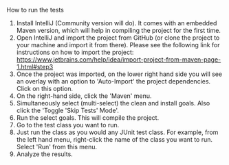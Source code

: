 How to run the tests
1. Install IntelliJ (Community version will do). It comes with an embedded Maven version, which will help in compiling the project for the first time.
2. Open IntelliJ and import the project from GitHub (or clone the project to your machine and import it from there). Please see the following link for instructions on how to import the project: https://www.jetbrains.com/help/idea/import-project-from-maven-page-1.html#step3
3. Once the project was imported, on the lower right hand side you will see an overlay with an option to 'Auto-Import' the project dependencies. Click on this option.
4. On the right-hand side, click the 'Maven' menu.
5. Simultaneously select (multi-select) the clean and install goals. Also click the 'Toggle 'Skip Tests' Mode'.
6. Run the select goals. This will compile the project.
7. Go to the test class you want to run. 
8. Just run the class as you would any JUnit test class. For example, from the left hand menu, right-click the name of the class you want to run. Select 'Run' from this menu.
9. Analyze the results.